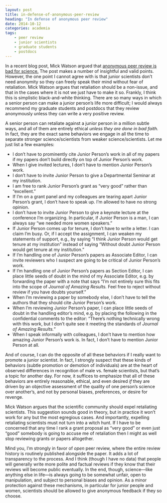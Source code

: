 ```yaml
---
layout: post
title: in-defense-of-anonymous-peer-review
heading: "In defense of anonymous peer review"
date: 2014-10-12
categories: academia
tags:
    - peer review
    - junior scientists
    - graduate students
    - postdocs
---
```

In a recent blog post, Mick Watson argued that [anonymous peer review is bad for science.](http://biomickwatson.wordpress.com/2014/10/08/why-anonymous-peer-review-is-bad-for-science/) The post makes a number of insightful and valid points. However, the one point I cannot agree with is that junior scientists don’t need anonymity so they can freely speak their mind without fear of retaliation. Mick Watson argues that retaliation should be a non-issue, and that in the cases where it is not we just have to make it so. Frankly, I think this is simplistic black-and-white thinking. There are so many ways in which a senior person can make a junior person’s life more difficult; I would always recommend my graduate students and postdocs that they review anonymously unless they can write a very positive review.

<!--more-->

A senior person can retaliate against a junior person in a million subtle ways, and all of them are entirely ethical *unless they are done in bad faith.* In fact, they are the exact same behaviors we engage in all the time to separate stronger science/scientists from weaker science/scientists. Let me just list a few examples:

* I don’t have to prominently cite Junior Person’s work in all of my papers if my papers don’t build directly on top of Junior Person’s work.
* When I give invited lectures, I don’t have to mention Junior Person’s work.
* I don’t have to invite Junior Person to give a Departmental Seminar at my institution.
* I am free to rank Junior Person’s grant as “very good” rather than “excellent.”
* If I’m on a grant panel and my colleagues are tearing apart Junior Person’s grant, I don’t have to speak up. I’m allowed to have no strong opinion.
* I don’t have to invite Junior Person to give a keynote lecture at the conference I’m organizing. In particular, if Junior Person is a man, I can always say “we needed more women speakers.”
* If Junior Person comes up for tenure, I don’t have to write a letter. I can claim I’m busy. Or, if I accept the assignment, I can weaken my statements of support, e.g., by saying “I think Junior Person would get tenure at my institution” instead of saying “Without doubt Junior Person would get tenure at my institution.”
* If I’m handling one of Junior Person’s papers as Associate Editor, I can invite reviewers who I suspect are going to be critical of Junior Person’s work.
* If I’m handling one of Junior Person’s papers as Section Editor, I can place little seeds of doubt in the mind of my Associate Editor, e.g. by forwarding the paper with a note that says “I’m not entirely sure this fits into the scope of *Journal of Amazing Results.* Feel free to reject without review if you have doubts yourself.”
* When I’m reviewing a paper by somebody else, I don’t have to tell the authors that they should cite Junior Person’s work.
* When I’m reviewing Junior Person’s paper, I can place little seeds of doubt in the handling editor’s mind, e.g. by placing the following in the confidential comments to the editor: “There’s nothing technically wrong with this work, but I don’t quite see it meeting the standards of *Journal of Amazing Results.*”
* When I speak informally with colleagues, I don’t have to mention how amazing Junior Person’s work is. In fact, I don’t have to mention Junior Person at all.

And of course, I can do the opposite of all these behaviors if I really want to promote a junior scientist. In fact, I strongly suspect that these kinds of behaviors (subtle promotion or demotion of individuals) are at the heart of observed differences in recognition of male vs. female scientists, but that’s a topic for another day. For now, it suffices to emphasize that all of these behaviors are entirely reasonable, ethical, and even desired *if* they are driven by an objective assessment of the quality of one person’s science over another’s, and not by personal biases, preferences, or desire for revenge.

Mick Watson argues that the scientific community should expel retaliating scientists. This suggestion sounds good in theory, but in practice it won’t work for any but the most egregious cases. And importantly, expelling retaliating scientists must not turn into a witch hunt. If I have to be concerned that any time I rank a grant proposal as “very good” or even just “good” somebody is going to accuse me of retaliation then I might as well stop reviewing grants or papers altogether.

Mind you, I’m strongly in favor of *open* peer review, where the entire review history is routinely published alongside the paper. It adds a lot of transparency to the process. And I think (though I have no data) that people will generally write more polite and factual reviews if they know that their reviews will become public eventually. In the end, though, science—like anything else in life—is always going to be somewhat unfair, open to manipulation, and subject to personal biases and opinion. As a minor protection against these mechanisms, in particular for junior people and women, scientists should be allowed to give anonymous feedback if they so choose.
